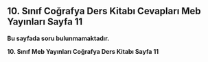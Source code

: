 ## 10. Sınıf Coğrafya Ders Kitabı Cevapları Meb Yayınları Sayfa 11

**Bu sayfada soru bulunmamaktadır.**

**10. Sınıf Meb Yayınları Coğrafya Ders Kitabı Sayfa 11**